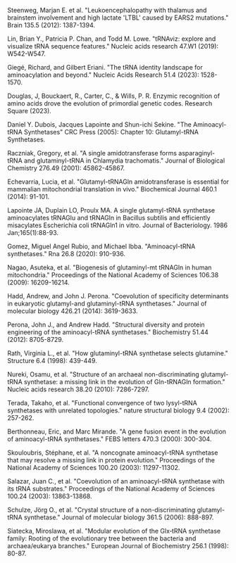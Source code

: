 Steenweg, Marjan E. et al. "Leukoencephalopathy with thalamus and brainstem involvement and high lactate 'LTBL' caused by EARS2 mutations." Brain 135.5 (2012): 1387-1394.

Lin, Brian Y., Patricia P. Chan, and Todd M. Lowe. "tRNAviz: explore and visualize tRNA sequence features." Nucleic acids research 47.W1 (2019): W542-W547.

Giegé, Richard, and Gilbert Eriani. "The tRNA identity landscape for aminoacylation and beyond." Nucleic Acids Research 51.4 (2023): 1528-1570.


Douglas, J, Bouckaert, R., Carter, C., & Wills, P. R. Enzymic recognition of amino acids drove the evolution of primordial genetic codes. Research Square (2023).






Daniel Y. Dubois, Jacques Lapointe and Shun-ichi Sekine. "The Aminoacyl-tRNA Synthetases" CRC Press (2005): Chapter 10: Glutamyl-tRNA Synthetases.



Raczniak, Gregory, et al. "A single amidotransferase forms asparaginyl-tRNA and glutaminyl-tRNA in Chlamydia trachomatis." Journal of Biological Chemistry 276.49 (2001): 45862-45867.


Echevarria, Lucia, et al. "Glutamyl-tRNAGln amidotransferase is essential for mammalian mitochondrial translation in vivo." Biochemical Journal 460.1 (2014): 91-101.

Lapointe JA, Duplain LO, Proulx MA. A single glutamyl-tRNA synthetase aminoacylates tRNAGlu and tRNAGln in Bacillus subtilis and efficiently misacylates Escherichia coli tRNAGln1 in vitro. Journal of Bacteriology. 1986 Jan;165(1):88-93.



Gomez, Miguel Angel Rubio, and Michael Ibba. "Aminoacyl-tRNA synthetases." Rna 26.8 (2020): 910-936.

Nagao, Asuteka, et al. "Biogenesis of glutaminyl-mt tRNAGln in human mitochondria." Proceedings of the National Academy of Sciences 106.38 (2009): 16209-16214.

Hadd, Andrew, and John J. Perona. "Coevolution of specificity determinants in eukaryotic glutamyl-and glutaminyl-tRNA synthetases." Journal of molecular biology 426.21 (2014): 3619-3633.




Perona, John J., and Andrew Hadd. "Structural diversity and protein engineering of the aminoacyl-tRNA synthetases." Biochemistry 51.44 (2012): 8705-8729.




Rath, Virginia L., et al. "How glutaminyl-tRNA synthetase selects glutamine." Structure 6.4 (1998): 439-449.



Nureki, Osamu, et al. "Structure of an archaeal non-discriminating glutamyl-tRNA synthetase: a missing link in the evolution of Gln-tRNAGln formation." Nucleic acids research 38.20 (2010): 7286-7297.



Terada, Takaho, et al. "Functional convergence of two lysyl-tRNA synthetases with unrelated topologies." nature structural biology 9.4 (2002): 257-262.





Berthonneau, Eric, and Marc Mirande. "A gene fusion event in the evolution of aminoacyl-tRNA synthetases." FEBS letters 470.3 (2000): 300-304.



Skouloubris, Stéphane, et al. "A noncognate aminoacyl-tRNA synthetase that may resolve a missing link in protein evolution." Proceedings of the National Academy of Sciences 100.20 (2003): 11297-11302.




Salazar, Juan C., et al. "Coevolution of an aminoacyl-tRNA synthetase with its tRNA substrates." Proceedings of the National Academy of Sciences 100.24 (2003): 13863-13868.



Schulze, Jörg O., et al. "Crystal structure of a non-discriminating glutamyl-tRNA synthetase." Journal of molecular biology 361.5 (2006): 888-897.




Siatecka, Miroslawa, et al. "Modular evolution of the Glx‐tRNA synthetase family: Rooting of the evolutionary tree between the bacteria and archaea/eukarya branches." European Journal of Biochemistry 256.1 (1998): 80-87.



